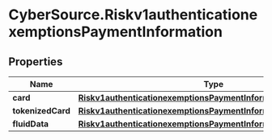 # CyberSource.Riskv1authenticationexemptionsPaymentInformation

## Properties
Name | Type | Description | Notes
------------ | ------------- | ------------- | -------------
**card** | [**Riskv1authenticationexemptionsPaymentInformationCard**](Riskv1authenticationexemptionsPaymentInformationCard.md) |  | [optional] 
**tokenizedCard** | [**Riskv1authenticationexemptionsPaymentInformationTokenizedCard**](Riskv1authenticationexemptionsPaymentInformationTokenizedCard.md) |  | [optional] 
**fluidData** | [**Riskv1authenticationexemptionsPaymentInformationFluidData**](Riskv1authenticationexemptionsPaymentInformationFluidData.md) |  | [optional] 


